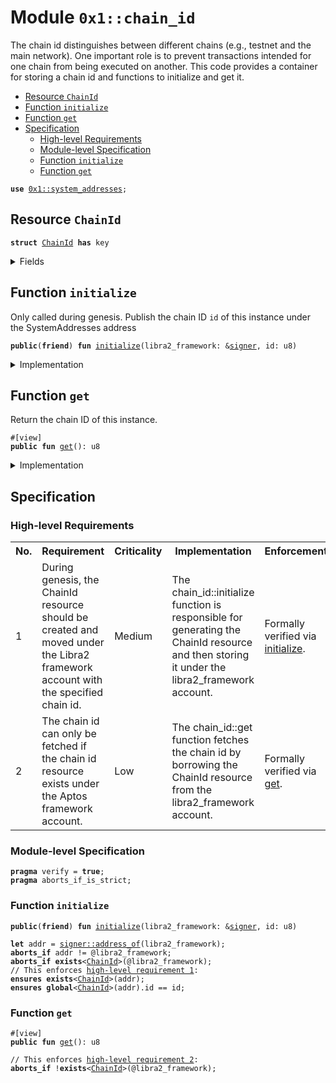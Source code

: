 
<a id="0x1_chain_id"></a>

# Module `0x1::chain_id`

The chain id distinguishes between different chains (e.g., testnet and the main network).
One important role is to prevent transactions intended for one chain from being executed on another.
This code provides a container for storing a chain id and functions to initialize and get it.


-  [Resource `ChainId`](#0x1_chain_id_ChainId)
-  [Function `initialize`](#0x1_chain_id_initialize)
-  [Function `get`](#0x1_chain_id_get)
-  [Specification](#@Specification_0)
    -  [High-level Requirements](#high-level-req)
    -  [Module-level Specification](#module-level-spec)
    -  [Function `initialize`](#@Specification_0_initialize)
    -  [Function `get`](#@Specification_0_get)


<pre><code><b>use</b> <a href="system_addresses.md#0x1_system_addresses">0x1::system_addresses</a>;
</code></pre>



<a id="0x1_chain_id_ChainId"></a>

## Resource `ChainId`



<pre><code><b>struct</b> <a href="chain_id.md#0x1_chain_id_ChainId">ChainId</a> <b>has</b> key
</code></pre>



<details>
<summary>Fields</summary>


<dl>
<dt>
<code>id: u8</code>
</dt>
<dd>

</dd>
</dl>


</details>

<a id="0x1_chain_id_initialize"></a>

## Function `initialize`

Only called during genesis.
Publish the chain ID <code>id</code> of this instance under the SystemAddresses address


<pre><code><b>public</b>(<b>friend</b>) <b>fun</b> <a href="chain_id.md#0x1_chain_id_initialize">initialize</a>(libra2_framework: &<a href="../../libra2-stdlib/../move-stdlib/doc/signer.md#0x1_signer">signer</a>, id: u8)
</code></pre>



<details>
<summary>Implementation</summary>


<pre><code><b>public</b>(<b>friend</b>) <b>fun</b> <a href="chain_id.md#0x1_chain_id_initialize">initialize</a>(libra2_framework: &<a href="../../libra2-stdlib/../move-stdlib/doc/signer.md#0x1_signer">signer</a>, id: u8) {
    <a href="system_addresses.md#0x1_system_addresses_assert_libra2_framework">system_addresses::assert_libra2_framework</a>(libra2_framework);
    <b>move_to</b>(libra2_framework, <a href="chain_id.md#0x1_chain_id_ChainId">ChainId</a> { id })
}
</code></pre>



</details>

<a id="0x1_chain_id_get"></a>

## Function `get`

Return the chain ID of this instance.


<pre><code>#[view]
<b>public</b> <b>fun</b> <a href="chain_id.md#0x1_chain_id_get">get</a>(): u8
</code></pre>



<details>
<summary>Implementation</summary>


<pre><code><b>public</b> <b>fun</b> <a href="chain_id.md#0x1_chain_id_get">get</a>(): u8 <b>acquires</b> <a href="chain_id.md#0x1_chain_id_ChainId">ChainId</a> {
    <b>borrow_global</b>&lt;<a href="chain_id.md#0x1_chain_id_ChainId">ChainId</a>&gt;(@libra2_framework).id
}
</code></pre>



</details>

<a id="@Specification_0"></a>

## Specification




<a id="high-level-req"></a>

### High-level Requirements

<table>
<tr>
<th>No.</th><th>Requirement</th><th>Criticality</th><th>Implementation</th><th>Enforcement</th>
</tr>

<tr>
<td>1</td>
<td>During genesis, the ChainId resource should be created and moved under the Libra2 framework account with the specified chain id.</td>
<td>Medium</td>
<td>The chain_id::initialize function is responsible for generating the ChainId resource and then storing it under the libra2_framework account.</td>
<td>Formally verified via <a href="#high-level-req-1">initialize</a>.</td>
</tr>

<tr>
<td>2</td>
<td>The chain id can only be fetched if the chain id resource exists under the Aptos framework account.</td>
<td>Low</td>
<td>The chain_id::get function fetches the chain id by borrowing the ChainId resource from the libra2_framework account.</td>
<td>Formally verified via <a href="#high-level-req-2">get</a>.</td>
</tr>

</table>




<a id="module-level-spec"></a>

### Module-level Specification


<pre><code><b>pragma</b> verify = <b>true</b>;
<b>pragma</b> aborts_if_is_strict;
</code></pre>



<a id="@Specification_0_initialize"></a>

### Function `initialize`


<pre><code><b>public</b>(<b>friend</b>) <b>fun</b> <a href="chain_id.md#0x1_chain_id_initialize">initialize</a>(libra2_framework: &<a href="../../libra2-stdlib/../move-stdlib/doc/signer.md#0x1_signer">signer</a>, id: u8)
</code></pre>




<pre><code><b>let</b> addr = <a href="../../libra2-stdlib/../move-stdlib/doc/signer.md#0x1_signer_address_of">signer::address_of</a>(libra2_framework);
<b>aborts_if</b> addr != @libra2_framework;
<b>aborts_if</b> <b>exists</b>&lt;<a href="chain_id.md#0x1_chain_id_ChainId">ChainId</a>&gt;(@libra2_framework);
// This enforces <a id="high-level-req-1" href="#high-level-req">high-level requirement 1</a>:
<b>ensures</b> <b>exists</b>&lt;<a href="chain_id.md#0x1_chain_id_ChainId">ChainId</a>&gt;(addr);
<b>ensures</b> <b>global</b>&lt;<a href="chain_id.md#0x1_chain_id_ChainId">ChainId</a>&gt;(addr).id == id;
</code></pre>



<a id="@Specification_0_get"></a>

### Function `get`


<pre><code>#[view]
<b>public</b> <b>fun</b> <a href="chain_id.md#0x1_chain_id_get">get</a>(): u8
</code></pre>




<pre><code>// This enforces <a id="high-level-req-2" href="#high-level-req">high-level requirement 2</a>:
<b>aborts_if</b> !<b>exists</b>&lt;<a href="chain_id.md#0x1_chain_id_ChainId">ChainId</a>&gt;(@libra2_framework);
</code></pre>


[move-book]: https://aptos.dev/move/book/SUMMARY
